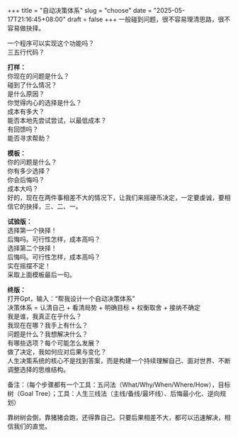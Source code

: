 +++
title = "自动决策体系"
slug = "choose"
date = "2025-05-17T21:16:45+08:00"
draft = false
+++ 
一般碰到问题，很不容易理清思路，很不容易做抉择。  
  
一个程序可以实现这个功能吗？  
三五行代码？  

 **打样：**  
你现在的问题是什么？  
碰到了什么情况？  
是什么原因？  
你觉得内心的选择是什么？  
成本有多大？  
能否本地先尝试尝试，以最低成本？  
有回馈吗？  
能否寻求帮助？  


**模板：**   
你的问题是什么？  
你有多少选择？  
你会后悔吗？  
成本大吗？  
好的，现在在两件事相差不大的情况下，让我们来摇硬币决定，一定要虔诚，要相信它的抉择，三、二、一。  

**试验版：**  
选择第一个抉择！  
后悔吗。可行性怎样，成本高吗？  
选择第二个抉择！  
后悔吗。可行性怎样，成本高吗？  
实在摇摆不定！  
采取上面模板最后一句。  

**终版：**    
打开Gpt，输入：“帮我设计一个自动决策体系”  
决策体系 = 认清自己 + 看清局势 + 明确目标 + 权衡取舍 + 接纳不确定  
我是谁，我真正在乎什么？  
我现在在哪？我手上有什么？  
问题是什么？我想解决什么？  
有哪些选项？每个可能怎么发展？  
做了决定，我如何应对后果与变化？  
人生决策系统的核心不是找到答案，而是构建一个持续理解自己、面对世界、不断调整选择的思维结构。   

备注：（每个步骤都有一个工具：五问法（What/Why/When/Where/How），目标树（Goal Tree）；工具：人生三线法（主线/备线/最坏线）、后悔最小化、逆向规划）  

靠树树会倒，靠猪猪会跑，还得靠自己。只要后果相差不大，都可以迅速解决，相信我们的直觉。  